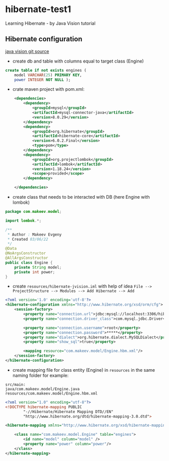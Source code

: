 # hibernate-test1
Learning Hibernate - by Java Vision tutorial
## Hibernate configuration
[java vision git source](https://github.com/PavelRavvich/hibernate-tutorial/tree/lesson/01.configuration)
- create db and table with columns equal to target class (Engine)
```sql
create table if not exists engines (
    model VARCHAR(25) PRIMARY KEY,
    power INTEGER NOT NULL );
```
- crate maven project with pom.xml:
```xml
    <dependencies>
        <dependency>
            <groupId>mysql</groupId>
            <artifactId>mysql-connector-java</artifactId>
            <version>8.0.29</version>
        </dependency>
        <dependency>
            <groupId>org.hibernate</groupId>
            <artifactId>hibernate-core</artifactId>
            <version>6.0.2.Final</version>
            <type>pom</type>
        </dependency>
        <dependency>
            <groupId>org.projectlombok</groupId>
            <artifactId>lombok</artifactId>
            <version>1.18.24</version>
            <scope>provided</scope>
        </dependency>

    </dependencies>
```
- create class that needs to be interacted with DB (here Engine with lombok) 
```java
package com.makeev.model;

import lombok.*;

/**
 * Author : Makeev Evgeny
 * Created 03/06/22
 */
@Data
@NoArgsConstructor
@AllArgsConstructor
public class Engine {
    private String model;
    private int power;
}

```
- create `resources/hibernate-jvision.iml` with help of idea `File --> ProjectStructure --> Modules --> Add Hibernate --> Add`
```xml
<?xml version='1.0' encoding='utf-8'?>
<hibernate-configuration xmlns="http://www.hibernate.org/xsd/orm/cfg">
    <session-factory>
        <property name="connection.url">jdbc:mysql://localhost:3306/hibernate-jvision</property>
        <property name="connection.driver_class">com.mysql.jdbc.Driver</property>

        <property name="connection.username">root</property>
        <property name="connection.password">*****</property>
        <property name="dialect">org.hibernate.dialect.MySQLDialect</property>
        <property name="show_sql">true</property>

        <mapping resource="com.makeev.model/Engine.hbm.xml"/>
    </session-factory>
</hibernate-configuration>
```
- create mapping file for class entity (Engine) in `resources` in the same naming folder for example:
```
src/main:
java/com.makeev.model/Engine.java
resources/com.makeev.model/Engine.hbm.xml
```
```xml
<?xml version="1.0" encoding="utf-8"?>
<!DOCTYPE hibernate-mapping PUBLIC
        "-//Hibernate/Hibernate Mapping DTD//EN"
        "http://www.hibernate.org/dtd/hibernate-mapping-3.0.dtd">

<hibernate-mapping xmlns="http://www.hibernate.org/xsd/hibernate-mapping">

    <class name="com.makeev.model.Engine" table="engines">
        <id name="model" column="model" />
        <property name="power" column="power"/>
    </class>
</hibernate-mapping>
```

